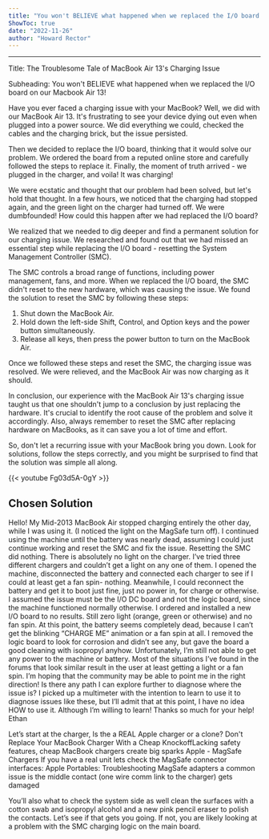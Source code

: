 ```yaml
---
title: "You won't BELIEVE what happened when we replaced the I/O board on our Macbook Air 13 - the charging issue still persists! Find out what we did next."
ShowToc: true 
date: "2022-11-26"
author: "Howard Rector"
---
```

*****
Title: The Troublesome Tale of MacBook Air 13's Charging Issue

Subheading: You won't BELIEVE what happened when we replaced the I/O board on our Macbook Air 13!

Have you ever faced a charging issue with your MacBook? Well, we did with our MacBook Air 13. It's frustrating to see your device dying out even when plugged into a power source. We did everything we could, checked the cables and the charging brick, but the issue persisted.

Then we decided to replace the I/O board, thinking that it would solve our problem. We ordered the board from a reputed online store and carefully followed the steps to replace it. Finally, the moment of truth arrived - we plugged in the charger, and voila! It was charging!

We were ecstatic and thought that our problem had been solved, but let's hold that thought. In a few hours, we noticed that the charging had stopped again, and the green light on the charger had turned off. We were dumbfounded! How could this happen after we had replaced the I/O board?

We realized that we needed to dig deeper and find a permanent solution for our charging issue. We researched and found out that we had missed an essential step while replacing the I/O board - resetting the System Management Controller (SMC).

The SMC controls a broad range of functions, including power management, fans, and more. When we replaced the I/O board, the SMC didn't reset to the new hardware, which was causing the issue. We found the solution to reset the SMC by following these steps:

1. Shut down the MacBook Air.
2. Hold down the left-side Shift, Control, and Option keys and the power button simultaneously.
3. Release all keys, then press the power button to turn on the MacBook Air.

Once we followed these steps and reset the SMC, the charging issue was resolved. We were relieved, and the MacBook Air was now charging as it should.

In conclusion, our experience with the MacBook Air 13's charging issue taught us that one shouldn't jump to a conclusion by just replacing the hardware. It's crucial to identify the root cause of the problem and solve it accordingly. Also, always remember to reset the SMC after replacing hardware on MacBooks, as it can save you a lot of time and effort.

So, don't let a recurring issue with your MacBook bring you down. Look for solutions, follow the steps correctly, and you might be surprised to find that the solution was simple all along.

{{< youtube Fg03d5A-0gY >}} 



## Chosen Solution
 Hello!
My Mid-2013 MacBook Air stopped charging entirely the other day, while I was using it. (I noticed the light on the MagSafe turn off). I continued using the machine until the battery was nearly dead, assuming I could just continue working and reset the SMC and fix the issue.
Resetting the SMC did nothing. There is absolutely no light on the charger. I’ve tried three different chargers and couldn’t get a light on any one of them. I opened the machine, disconnected the battery and connected each charger to see if I could at least get a fan spin- nothing. Meanwhile, I could reconnect the battery and get it to boot just fine, just no power in, for charge or otherwise.
I assumed the issue must be the I/O DC  board and not the logic board, since the machine functioned normally otherwise. I ordered and installed a new I/O board to no results. Still zero light (orange, green or otherwise) and no fan spin. At this point, the battery seems completely dead, because I can’t get the blinking “CHARGE ME” animation or a fan spin at all.
I removed the logic board to look for corrosion and didn’t see any, but gave the board a good cleaning with isopropyl anyhow. Unfortunately, I’m still not able to get any power to the machine or battery.
Most of the situations I’ve found in the forums that look similar result in the user at least getting a light or a fan spin. I’m hoping that the community may be able to point me in the right direction! Is there any path I can explore further to diagnose where the issue is? I picked up a multimeter with the intention to learn to use it to diagnose issues like these, but I’ll admit that at this point, I have no idea HOW to use it. Although I’m willing to learn!
Thanks so much for your help!
Ethan

 Let’s start at the charger, Is the a REAL Apple charger or a clone?
Don't Replace Your MacBook Charger With a Cheap KnockoffLacking safety features, cheap MacBook chargers create big sparks
Apple - MagSafe Chargers
If you have a real unit lets check the MagSafe connector interfaces: Apple Portables: Troubleshooting MagSafe adapters a common issue is the middle contact (one wire comm link to the charger) gets damaged


You’ll also what to check the system side as well clean the surfaces with a cotton swab and isopropyl alcohol and a new pink pencil eraser to polish the contacts.
Let’s see if that gets you going. If not, you are likely looking at a problem with the SMC charging logic on the main board.




